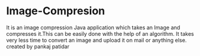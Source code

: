 # Image-Compresion
It is an image compression Java application which takes an Image and compresses it.This can be easily done with the help of an algorithm.
It takes very less time to convert an image and upload it on mail or anything else.
created by pankaj patidar
